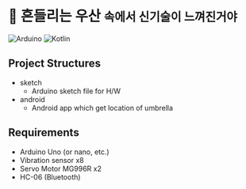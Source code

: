 # 🌂 흔들리는 우산 <small>속에서 신기술이 느껴진거야</small>

![Arduino](https://img.shields.io/badge/arduino-00878F?style=for-the-badge&logo=arduino&logoColor=white)
![Kotlin](https://img.shields.io/badge/kotlin-007396?style=for-the-badge&logo=kotlin&logoColor=white)

## Project Structures

- sketch
  - Arduino sketch file for H/W
- android
  - Android app which get location of umbrella

## Requirements

- Arduino Uno (or nano, etc.)
- Vibration sensor x8
- Servo Motor MG996R x2
- HC-06 (Bluetooth)
